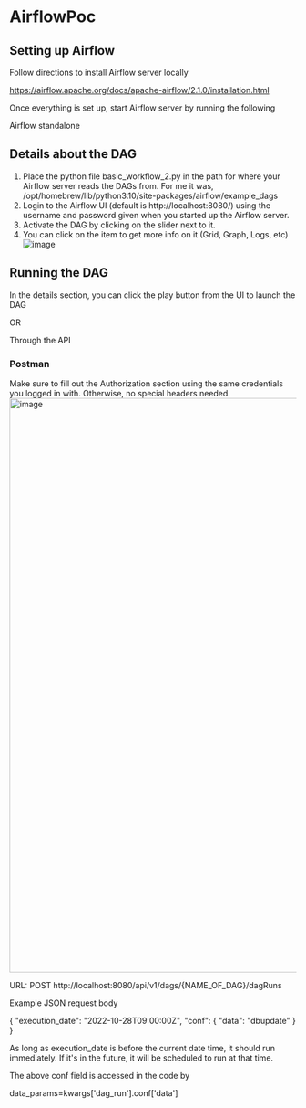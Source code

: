 # AirflowPoc

## Setting up Airflow
Follow directions to install Airflow server locally

https://airflow.apache.org/docs/apache-airflow/2.1.0/installation.html

Once everything is set up, start Airflow server by running the following

Airflow standalone

## Details about the DAG

1. Place the python file basic_workflow_2.py in the path for where your Airflow server reads the DAGs from. For me it was, 	/opt/homebrew/lib/python3.10/site-packages/airflow/example_dags
2. Login to the Airflow UI (default is http://localhost:8080/) using the username and password given when you started up the Airflow server.
3. Activate the DAG by clicking on the slider next to it.
4. You can click on the item to get more info on it (Grid, Graph, Logs, etc)
![image](https://user-images.githubusercontent.com/84427780/209002819-df26d8f1-80f6-4c0b-93b7-5f5b80dc5d1c.png)

## Running the DAG

In the details section, you can click the play button from the UI to launch the DAG

OR

Through the API

### Postman

Make sure to fill out the Authorization section using the same credentials you logged in with. Otherwise, no special headers needed.
<img width="1006" alt="image" src="https://user-images.githubusercontent.com/84427780/209003653-15256073-def1-4951-820a-5d0c0c37fdd0.png">

URL: POST http://localhost:8080/api/v1/dags/{NAME_OF_DAG}/dagRuns

Example JSON request body

{
    "execution_date": "2022-10-28T09:00:00Z",
    "conf": {
        "data": "dbupdate"
    }
}

As long as execution_date is before the current date time, it should run immediately. If it's in the future, it will be scheduled to run at that time.

The above conf field is accessed in the code by

data_params=kwargs['dag_run'].conf['data']
